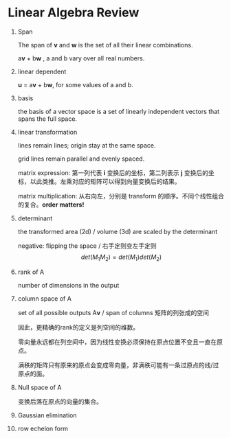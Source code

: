 # Linear Algebra Review

1. Span

   The span of **v**  and **w** is the set of all their linear combinations.

   a**v** + b**w** , a and b vary over all real numbers.

2. linear dependent 

   **u** = a**v** + b**w**, for some values of a and b.

3. basis

   the basis of a vector space is a set of linearly independent vectors that spans the full space.

4. linear transformation

   lines remain lines; origin stay at the same space.

   grid lines remain parallel and evenly spaced.

   matrix expression: 第一列代表 **i** 变换后的坐标，第二列表示 **j** 变换后的坐标，以此类推。左乘对应的矩阵可以得到向量变换后的结果。

   matrix multiplication: 从右向左，分别是 transform 的顺序。不同个线性组合的复合。**order matters!**

5. determinant

   the transformed area (2d) / volume (3d) are scaled by the determinant 

   negative: flipping the space / 右手定则变左手定则
   $$
   det(M_1M_2) = det(M_1)det(M_2)
   $$

6. rank of A

   number of dimensions in the output

7. column space of A

   set of all possible outputs A**v** / span of columns 矩阵的列张成的空间

   因此，更精确的rank的定义是列空间的维数。

   零向量永远都在列空间中，因为线性变换必须保持在原点位置不变且一直在原点。

   满秩的矩阵只有原来的原点会变成零向量，非满秩可能有一条过原点的线/过原点的面。

8. Null space of A

   变换后落在原点的向量的集合。

9. Gaussian elimination

10. row echelon form


